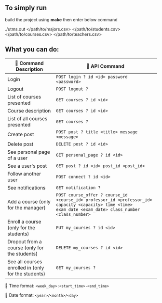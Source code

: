 ## To simply run
  build the project using **make** then enter below command
  
  ./utms.out </path/to/majors.csv> </path/to/students.csv> </path/to/courses.csv> </path/to/teachers.csv>

## What you can do:
| 📝 Command Description                                | 🔧 API Command                                                                                          |
|------------------------------------------------------|---------------------------------------------------------------------------------------------------------|
| Login                                                | `POST login ? id <id> password <password>`                                                              |
| Logout                                               | `POST logout ?`                                                                                         |
| List of courses presented                            | `GET courses ? id <id>`                                                                                 |
| Course description                                   | `GET courses ? id <id>`                                                                                 |
| List of all courses presented                        | `GET courses ?`                                                                                         |
| Create post                                          | `POST post ? title <title> message <message>`                                                           |
| Delete post                                          | `DELETE post ? id <id>`                                                                                 |
| See personal page of a user                          | `GET personal_page ? id <id>`                                                                           |
| See a user's post                                    | `GET post ? id <id> post_id <post_id>`                                                                  |
| Follow another user                                  | `POST connect ? id <id>`                                                                                |
| See notifications                                    | `GET notification ?`                                                                                    |
| Add a course (only for the manager)                 | `POST course_offer ? course_id <course_id> professor_id <professor_id> capacity <capacity> time <time> exam_date <exam_date> class_number <class_number>` |
| Enroll a course (only for the students)             | `PUT my_courses ? id <id>`                                                                              |
| Dropout from a course (only for the students)       | `DELETE my_courses ? id <id>`                                                                           |
| See all courses enrolled in (only for the students) | `GET my_courses ?`                                                                                      |

📆 Time format: `<week_day>:<start_time>-<end_time>`

📅 Date format: `<year>/<month>/<day>`
